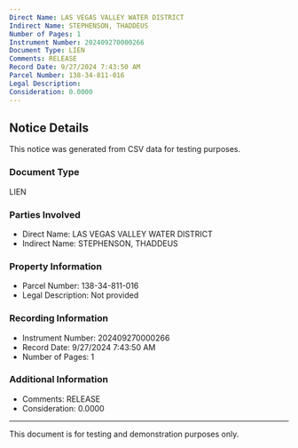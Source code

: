 ```yaml
---
Direct Name: LAS VEGAS VALLEY WATER DISTRICT
Indirect Name: STEPHENSON, THADDEUS
Number of Pages: 1
Instrument Number: 202409270000266
Document Type: LIEN
Comments: RELEASE
Record Date: 9/27/2024 7:43:50 AM
Parcel Number: 138-34-811-016
Legal Description: 
Consideration: 0.0000
---
```


## Notice Details

This notice was generated from CSV data for testing purposes.

### Document Type
LIEN

### Parties Involved
- Direct Name: LAS VEGAS VALLEY WATER DISTRICT
- Indirect Name: STEPHENSON, THADDEUS

### Property Information
- Parcel Number: 138-34-811-016
- Legal Description: Not provided

### Recording Information
- Instrument Number: 202409270000266
- Record Date: 9/27/2024 7:43:50 AM
- Number of Pages: 1

### Additional Information
- Comments: RELEASE
- Consideration: 0.0000

---

This document is for testing and demonstration purposes only.
